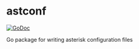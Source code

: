 # astconf

[![GoDoc](https://godoc.org/github.com/scjalliance/astconf?status.svg)](https://godoc.org/github.com/scjalliance/astconf)

Go package for writing asterisk configuration files
